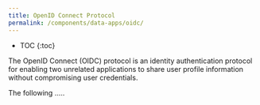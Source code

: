 ```yaml
---
title: OpenID Connect Protocol
permalink: /components/data-apps/oidc/
---
```


* TOC
{:toc}

The OpenID Connect (OIDC) protocol is an identity authentication protocol for enabling two unrelated applications 
to share user profile information without compromising user credentials.

The following .....
